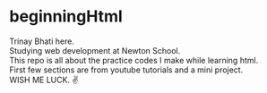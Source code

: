 # beginningHtml
Trinay Bhati here.                 
Studying web development at Newton School.                     
This repo is all about the practice codes I make while learning html.                   
First few sections are from youtube tutorials and a mini project.                
WISH ME LUCK. ✌          
